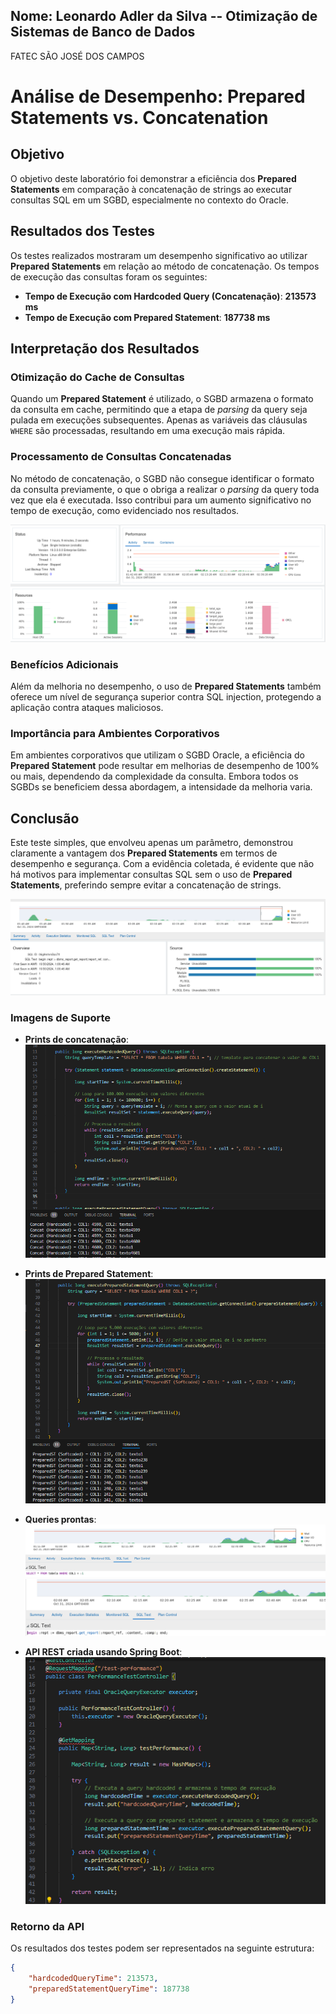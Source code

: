 ## Nome: Leonardo Adler da Silva -- Otimização de Sistemas de Banco de Dados

FATEC SÃO JOSÉ DOS CAMPOS

# Análise de Desempenho: Prepared Statements vs. Concatenation

## Objetivo
O objetivo deste laboratório foi demonstrar a eficiência dos **Prepared Statements** em comparação à concatenação de strings ao executar consultas SQL em um SGBD, especialmente no contexto do Oracle.

## Resultados dos Testes
Os testes realizados mostraram um desempenho significativo ao utilizar **Prepared Statements** em relação ao método de concatenação. Os tempos de execução das consultas foram os seguintes:

- **Tempo de Execução com Hardcoded Query (Concatenação)**: **213573 ms**
- **Tempo de Execução com Prepared Statement**: **187738 ms**

## Interpretação dos Resultados

### Otimização do Cache de Consultas
Quando um **Prepared Statement** é utilizado, o SGBD armazena o formato da consulta em cache, permitindo que a etapa de *parsing* da query seja pulada em execuções subsequentes. Apenas as variáveis das cláusulas `WHERE` são processadas, resultando em uma execução mais rápida.

### Processamento de Consultas Concatenadas
No método de concatenação, o SGBD não consegue identificar o formato da consulta previamente, o que o obriga a realizar o *parsing* da query toda vez que ela é executada. Isso contribui para um aumento significativo no tempo de execução, como evidenciado nos resultados.

![Desempenho durante concatenação](image-2.png)

### Benefícios Adicionais
Além da melhoria no desempenho, o uso de **Prepared Statements** também oferece um nível de segurança superior contra SQL injection, protegendo a aplicação contra ataques maliciosos.

### Importância para Ambientes Corporativos
Em ambientes corporativos que utilizam o SGBD Oracle, a eficiência do **Prepared Statement** pode resultar em melhorias de desempenho de 100% ou mais, dependendo da complexidade da consulta. Embora todos os SGBDs se beneficiem dessa abordagem, a intensidade da melhoria varia.

## Conclusão
Este teste simples, que envolveu apenas um parâmetro, demonstrou claramente a vantagem dos **Prepared Statements** em termos de desempenho e segurança. Com a evidência coletada, é evidente que não há motivos para implementar consultas SQL sem o uso de **Prepared Statements**, preferindo sempre evitar a concatenação de strings.

![Resultado no OEM](image.png)

### Imagens de Suporte
- **Prints de concatenação**:
  ![Prints de concatenação](image-1.png)

- **Prints de Prepared Statement**:
  ![Prints de Prepared Statement](image-3.png)
  
- **Queries prontas**:
  ![Query pronta no Oracle Prepared Statement](image-4.png)
  ![Query pronta no Oracle Concatenação](image-5.png)

- **API REST criada usando Spring Boot**:
  ![API REST com Spring Boot](image-6.png)

### Retorno da API
Os resultados dos testes podem ser representados na seguinte estrutura:

```json
{
    "hardcodedQueryTime": 213573,
    "preparedStatementQueryTime": 187738
}
